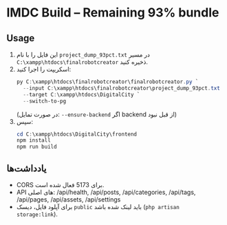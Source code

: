 # IMDC Build – Remaining 93% bundle

## Usage
1) این فایل را با نام `project_dump_93pct.txt` در مسیر `C:\xampp\htdocs\finalrobotcreator` ذخیره کنید.
2) اسکریپت را اجرا کنید:
   ```powershell
   py C:\xampp\htdocs\finalrobotcreator\finalrobotcreator.py `
     --input C:\xampp\htdocs\finalrobotcreator\project_dump_93pct.txt `
     --target C:\xampp\htdocs\DigitalCity `
     --switch-to-pg
   ```
   (در صورت تمایل: `--ensure-backend` اگر backend از قبل نبود)
3) سپس:
   ```powershell
   cd C:\xampp\htdocs\DigitalCity\frontend
   npm install
   npm run build
   ```

## یادداشت‌ها
- CORS برای 5173 فعال شده است.
- API های اصلی: /api/health, /api/posts, /api/categories, /api/tags, /api/pages, /api/assets, /api/settings
- برای آپلود فایل، دیسک `public` باید لینک شده باشد (`php artisan storage:link`).

